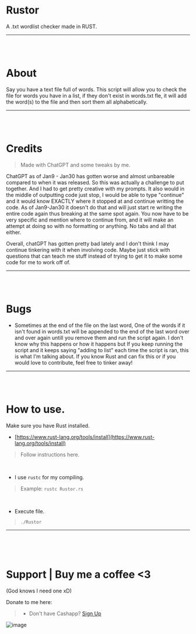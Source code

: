 # Rustor
A .txt wordlist checker made in RUST. 
__ __

<br />
<br />

# About
Say you have a text file full of words. This script will allow you to check the file for words you have in a list, if they don't exist in words.txt fle, it will add the word(s) to the file and then sort them all alphabetically.
__ __

<br />
<br />

# Credits
> Made with ChatGPT and some tweaks by me.

ChatGPT as of Jan9 - Jan30 has gotten worse and almost unbareable compared to when it was released. So this was actually a challenge to put together. And I had to get pretty creative with my prompts. It also would in the middle of outputting code just stop, I would be able to type "continue" and it would know EXACTLY where it stopped at and continue writting the code. As of Jan9-Jan30 it doesn't do that and will just start re writing the entire code again thus breaking at the same spot again. You now have to be very specific and mention where to continue from, and it will make an attempt at doing so with no formatting or anything. No tabs and all that either.

Overall, chatGPT has gotten pretty bad lately and I don't think I may continue tinkering with it when involving code. Maybe just stick with questions that can teach me stuff instead of trying to get it to make some code for me to work off of.
__ __


<br />
<br />

# Bugs
- Sometimes at the end of the file on the last word, One of the words if it isn't found in words.txt will be appended to the end of the last word over and over again untill you remove them and run the script again. I don't know why this happens or how it happens but If you keep running the script and it keeps saying "adding <word> to list" each time the script is ran, this is what I'm talking about. If you know Rust and can fix this or if you would love to contribute, feel free to tinker away!
__ __

<br />
<br />

# How to use.
Make sure you have Rust installed.
- [https://www.rust-lang.org/tools/install](https://www.rust-lang.org/tools/install)
> Follow instructions here.

<br />

- I use `rustc` for my compiling.
> Example: `rustc Rustor.rs`

<br />

- Execute file.
> `./Rustor`
__ __

<br />
<br />
<br />

# Support  |  Buy me a coffee <3
(God knows I need one xD)

Donate to me here:
> - Don't have Cashapp? [Sign Up](https://cash.app/app/TKWGCRT)

![image](https://user-images.githubusercontent.com/45724082/158000721-33c00c3e-68bb-4ee3-a2ae-aefa549cfb33.png)


